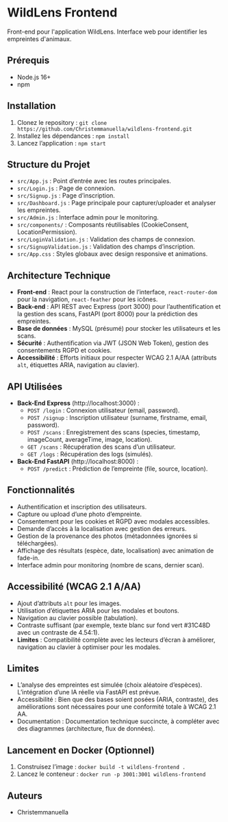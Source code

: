 # WildLens Frontend

Front-end pour l'application WildLens. Interface web pour identifier les empreintes d'animaux.

## Prérequis
- Node.js 16+
- npm

## Installation
1. Clonez le repository : `git clone https://github.com/Christemmanuella/wildlens-frontend.git`
2. Installez les dépendances : `npm install`
3. Lancez l’application : `npm start`

## Structure du Projet
- `src/App.js` : Point d’entrée avec les routes principales.
- `src/Login.js` : Page de connexion.
- `src/Signup.js` : Page d’inscription.
- `src/Dashboard.js` : Page principale pour capturer/uploader et analyser les empreintes.
- `src/Admin.js` : Interface admin pour le monitoring.
- `src/components/` : Composants réutilisables (CookieConsent, LocationPermission).
- `src/LoginValidation.js` : Validation des champs de connexion.
- `src/SignupValidation.js` : Validation des champs d’inscription.
- `src/App.css` : Styles globaux avec design responsive et animations.

## Architecture Technique
- **Front-end** : React pour la construction de l’interface, `react-router-dom` pour la navigation, `react-feather` pour les icônes.
- **Back-end** : API REST avec Express (port 3000) pour l’authentification et la gestion des scans, FastAPI (port 8000) pour la prédiction des empreintes.
- **Base de données** : MySQL (présumé) pour stocker les utilisateurs et les scans.
- **Sécurité** : Authentification via JWT (JSON Web Token), gestion des consentements RGPD et cookies.
- **Accessibilité** : Efforts initiaux pour respecter WCAG 2.1 A/AA (attributs `alt`, étiquettes ARIA, navigation au clavier).

## API Utilisées
- **Back-End Express** (http://localhost:3000) :
  - `POST /login` : Connexion utilisateur (email, password).
  - `POST /signup` : Inscription utilisateur (surname, firstname, email, password).
  - `POST /scans` : Enregistrement des scans (species, timestamp, imageCount, averageTime, image, location).
  - `GET /scans` : Récupération des scans d’un utilisateur.
  - `GET /logs` : Récupération des logs (simulés).
- **Back-End FastAPI** (http://localhost:8000) :
  - `POST /predict` : Prédiction de l’empreinte (file, source, location).

## Fonctionnalités
- Authentification et inscription des utilisateurs.
- Capture ou upload d’une photo d’empreinte.
- Consentement pour les cookies et RGPD avec modales accessibles.
- Demande d’accès à la localisation avec gestion des erreurs.
- Gestion de la provenance des photos (métadonnées ignorées si téléchargées).
- Affichage des résultats (espèce, date, localisation) avec animation de fade-in.
- Interface admin pour monitoring (nombre de scans, dernier scan).

## Accessibilité (WCAG 2.1 A/AA)
- Ajout d’attributs `alt` pour les images.
- Utilisation d’étiquettes ARIA pour les modales et boutons.
- Navigation au clavier possible (tabulation).
- Contraste suffisant (par exemple, texte blanc sur fond vert #31C48D avec un contraste de 4.54:1).
- **Limites** : Compatibilité complète avec les lecteurs d’écran à améliorer, navigation au clavier à optimiser pour les modales.

## Limites
- L’analyse des empreintes est simulée (choix aléatoire d’espèces). L’intégration d’une IA réelle via FastAPI est prévue.
- Accessibilité : Bien que des bases soient posées (ARIA, contraste), des améliorations sont nécessaires pour une conformité totale à WCAG 2.1 AA.
- Documentation : Documentation technique succincte, à compléter avec des diagrammes (architecture, flux de données).

## Lancement en Docker (Optionnel)
1. Construisez l’image : `docker build -t wildlens-frontend .`
2. Lancez le conteneur : `docker run -p 3001:3001 wildlens-frontend`

## Auteurs
- Christemmanuella